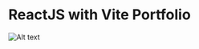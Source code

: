 # ReactJS with Vite Portfolio
 ![Alt text](https://github.com/barrosgusta/ioslike-portfolio/blob/main/screenshots/demo.gif)
